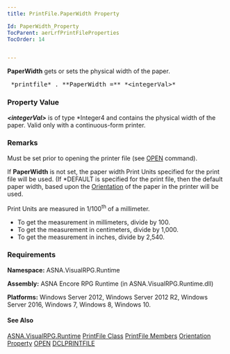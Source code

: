```yaml
---
title: PrintFile.PaperWidth Property

Id: PaperWidth_Property
TocParent: aerLrfPrintFileProperties
TocOrder: 14


---
```


**PaperWidth** gets or sets the physical width of the paper. 
<pre class="prettyprint">
 *printfile* . **PaperWidth =** *&lt;integerVal&gt;* </pre>

### Property Value
***&lt;integerVal&gt;*** is of type *Integer4 and contains the physical width of the paper. Valid only with a continuous-form printer. 

### Remarks
Must be set prior to opening the printer file (see [OPEN](OPEN.html) command).

If **PaperWidth** is not set, the paper width Print Units specified for the print file will be used. (If *DEFAULT is specified for the print file, then the default paper width, based upon the [Orientation](Orientation_Property.html) of the paper in the printer will be used. 

Print Units are measured in 1/100<sup>th</sup> of a millimeter. 

- To get the measurement in millimeters, divide by 100.
- To get the measurement in centimeters, divide by 1,000.
- To get the measurement in inches, divide by 2,540.

### Requirements
**Namespace:** ASNA.VisualRPG.Runtime 

**Assembly:** ASNA Encore RPG Runtime (in ASNA.VisualRPG.Runtime.dll) 

**Platforms:** Windows Server 2012, Windows Server 2012 R2, Windows Server 2016, Windows 7, Windows 8, Windows 10. 

#### See Also
[ASNA.VisualRPG.Runtime](aerLrfRuntimeNamespace.html)
[PrintFile Class](aerLrfPrintFileClass.html)
[PrintFile Members](aerLrfPrintFileMembers.html)
[Orientation Property](Orientation_Property.html)
[OPEN](OPEN.html)
[DCLPRINTFILE](DCLPRINTFILE.html) 
